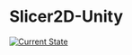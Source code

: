 # Slicer2D-Unity






[![Current State](https://i9.ytimg.com/vi/WF7z5waW-E4/mq2.jpg?sqp=CJic1OcF&rs=AOn4CLCSaUGEGMTfkVzO2LUOw6I8td0LZA)](https://youtu.be/WF7z5waW-E4)

